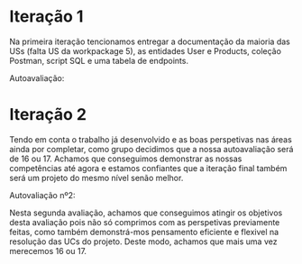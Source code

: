 # Iteração 1 #

Na primeira iteração tencionamos entregar a documentação da maioria das USs (falta US da workpackage 5), as entidades User e Products, coleção Postman, script SQL e uma tabela de endpoints.

Autoavaliação: 

# Iteração 2 #

Tendo em conta o trabalho já desenvolvido e as boas perspetivas nas áreas ainda por completar, como grupo decidimos que a nossa autoavaliação será de 16 ou 17. Achamos que conseguimos demonstrar as nossas competências até agora e estamos confiantes que a iteração final também será um projeto do mesmo nível senão melhor.

Autovaliação nº2:

Nesta segunda avaliação, achamos que conseguimos atingir os objetivos desta avaliação pois não só comprimos com as perspetivas previamente feitas, como também demonstrá-mos pensamento eficiente e flexivel na resolução das UCs do projeto. Deste modo, achamos que mais uma vez merecemos 16 ou 17.
